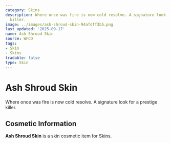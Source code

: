 ```yaml
---
category: Skins
description: Where once was fire is now cold resolve. A signature look for a prestige
  killer.
image: ../images/ash-shroud-skin-94afdff3b5.png
last_updated: '2025-09-17'
name: Ash Shroud Skin
source: WFCD
tags:
- Skin
- Skins
tradable: false
type: Skin
---
```


# Ash Shroud Skin

Where once was fire is now cold resolve. A signature look for a prestige killer.

## Cosmetic Information

**Ash Shroud Skin** is a skin cosmetic item for Skins.

